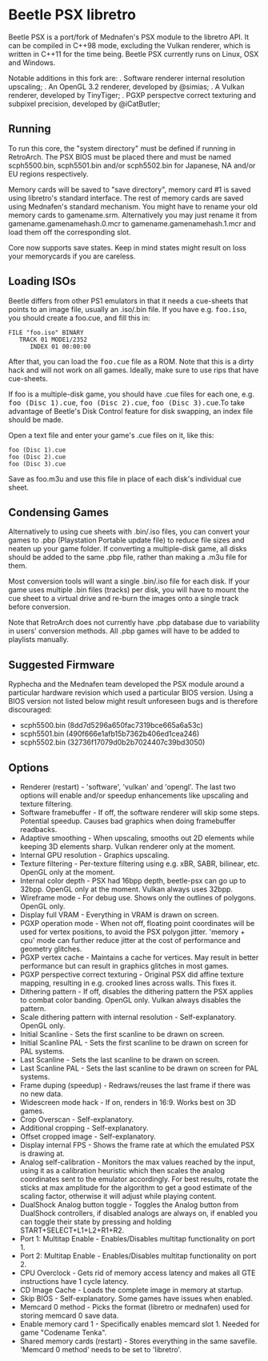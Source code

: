 # Beetle PSX libretro

Beetle PSX is a port/fork of Mednafen's PSX module to the libretro API. It can be compiled in C++98 mode, excluding the Vulkan renderer, which is written in C++11 for the time being. Beetle PSX currently runs on Linux, OSX and Windows.

Notable additions in this fork are:
. Software renderer internal resolution upscaling;
. An OpenGL 3.2 renderer, developed by @simias;
. A Vulkan renderer, developed by TinyTiger;
. PGXP perspectve correct texturing and subpixel precision, developed by @iCatButler;

## Running

To run this core, the "system directory" must be defined if running in RetroArch.
The PSX BIOS must be placed there and must be named scph5500.bin, scph5501.bin and/or scph5502.bin for Japanese, NA and/or EU regions respectively.

Memory cards will be saved to "save directory", memory card #1 is saved using libretro's standard interface. The rest of memory cards are saved using Mednafen's standard mechanism. You might have to rename your old 
memory cards to gamename.srm. Alternatively you may just rename it from gamename.gamenamehash.0.mcr to gamename.gamenamehash.1.mcr and load them off the corresponding slot.

Core now supports save states. Keep in mind states might result on loss your memorycards if you are careless.

## Loading ISOs

Beetle differs from other PS1 emulators in that it needs a cue-sheets that points to an image file, usually an .iso/.bin file.
If you have e.g. <tt>foo.iso</tt>, you should create a foo.cue, and fill this in:

    FILE "foo.iso" BINARY
       TRACK 01 MODE1/2352
          INDEX 01 00:00:00

After that, you can load the <tt>foo.cue</tt> file as a ROM.
Note that this is a dirty hack and will not work on all games.
Ideally, make sure to use rips that have cue-sheets.

If foo is a multiple-disk game, you should have .cue files for each one, e.g. <tt>foo (Disc 1).cue</tt>, <tt>foo (Disc 2).cue</tt>, <tt>foo (Disc 3).cue</tt>.To take advantage of Beetle's Disk Control feature for disk swapping, an index file should be made.

Open a text file and enter your game's .cue files on it, like this:

    foo (Disc 1).cue
    foo (Disc 2).cue
    foo (Disc 3).cue

Save as foo.m3u and use this file in place of each disk's individual cue sheet.

## Condensing Games

Alternatively to using cue sheets with .bin/.iso files, you can convert your games to .pbp (Playstation Portable update file) to reduce file sizes and neaten up your game folder. If converting a multiple-disk game, all disks should be added to the same .pbp file, rather than making a .m3u file for them.

Most conversion tools will want a single .bin/.iso file for each disk. If your game uses multiple .bin files (tracks) per disk, you will have to mount the cue sheet to a virtual drive and re-burn the images onto a single track before conversion.

Note that RetroArch does not currently have .pbp database due to variability in users' conversion methods. All .pbp games will have to be added to playlists manually.

## Suggested Firmware

Ryphecha and the Mednafen team developed the PSX module around a particular hardware revision which used a particular BIOS version.
Using a BIOS version not listed below might result unforeseen bugs and is therefore discouraged: 

- scph5500.bin (8dd7d5296a650fac7319bce665a6a53c)
- scph5501.bin (490f666e1afb15b7362b406ed1cea246)
- scph5502.bin (32736f17079d0b2b7024407c39bd3050)

## Options

* Renderer (restart) - 'software', 'vulkan' and 'opengl'. The last two options will enable and/or speedup enhancements like upscaling and texture filtering.
* Software framebuffer - If off, the software renderer will skip some steps. Potential speedup. Causes bad graphics when doing framebuffer readbacks.
* Adaptive smoothing - When upscaling, smooths out 2D elements while keeping 3D elements sharp. Vulkan renderer only at the moment.
* Internal GPU resolution - Graphics upscaling.
* Texture filtering - Per-texture filtering using e.g. xBR, SABR, bilinear, etc. OpenGL only at the moment.
* Internal color depth - PSX had 16bpp depth, beetle-psx can go up to 32bpp. OpenGL only at the moment. Vulkan always uses 32bpp.
* Wireframe mode - For debug use. Shows only the outlines of polygons. OpenGL only.
* Display full VRAM - Everything in VRAM is drawn on screen.
* PGXP operation mode - When not off, floating point coordinates will be used for vertex positions, to avoid the PSX polygon jitter. 'memory + cpu' mode can further reduce jitter at the cost of performance and geometry glitches.
* PGXP vertex cache - Maintains a cache for vertices. May result in better performance but can result in graphics glitches in most games.
* PGXP perspective correct texturing - Original PSX did affine texture mapping, resulting in e.g. crooked lines across walls. This fixes it.
* Dithering pattern - If off, disables the dithering pattern the PSX applies to combat color banding. OpenGL only. Vulkan always disables the pattern.
* Scale dithering pattern with internal resolution - Self-explanatory. OpenGL only.
* Initial Scanline - Sets the first scanline to be drawn on screen.
* Initial Scanline PAL - Sets the first scanline to be drawn on screen for PAL systems.
* Last Scanline - Sets the last scanline to be drawn on screen.
* Last Scanline PAL - Sets the last scanline to be drawn on screen for PAL systems.
* Frame duping (speedup) - Redraws/reuses the last frame if there was no new data.
* Widescreen mode hack - If on, renders in 16:9. Works best on 3D games.
* Crop Overscan - Self-explanatory.
* Additional cropping - Self-explanatory.
* Offset cropped image - Self-explanatory.
* Display internal FPS - Shows the frame rate at which the emulated PSX is drawing at.
* Analog self-calibration - Monitors the max values reached by the input, using it as a calibration heuristic which then scales the analog coordinates sent to the emulator accordingly.
For best results, rotate the sticks at max amplitude for the algorithm to get a good estimate of the scaling factor, otherwise it will adjust while playing content.
* DualShock Analog button toggle - Toggles the Analog button from DualShock controllers, if disabled analogs are always on, if enabled you can toggle their state by pressing and holding START+SELECT+L1+L2+R1+R2.
* Port 1: Multitap Enable - Enables/Disables multitap functionality on port 1.
* Port 2: Multitap Enable - Enables/Disables multitap functionality on port 2.
* CPU Overclock - Gets rid of memory access latency and makes all GTE instructions have 1 cycle latency.
* CD Image Cache - Loads the complete image in memory at startup.
* Skip BIOS - Self-explanatory. Some games have issues when enabled.
* Memcard 0 method - Picks the format (libretro or mednafen) used for storing memcard 0 save data.
* Enable memory card 1 - Specifically enables memcard slot 1. Needed for game "Codename Tenka".
* Shared memory cards (restart) - Stores everything in the same savefile. 'Memcard 0 method' needs to be set to 'libretro'.
